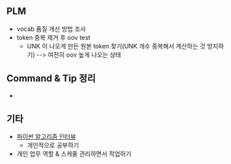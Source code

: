 ## PLM

- vocab 품질 개선 방법 조사
- token 중복 제거 후 oov test
  - UNK 이 나오게 만든 원본 token 찾기(UNK 개수 중복해서 계산하는 것 방지하기) --> 여전히 oov 높게 나오는 상태




## Command & Tip 정리

- 




## 기타

- [파이썬 알고리즘 인터뷰](https://github.com/onlybooks/algorithm-interview)
  - 개인적으로 공부하기
- 개인 업무 역할 & 스케줄 관리하면서 작업하기
